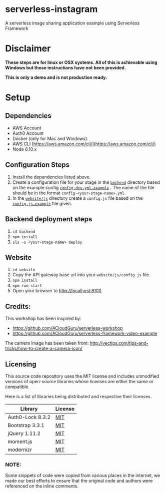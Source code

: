# serverless-instagram

A serverless image sharing application example using Serverless Framework

# Disclaimer
**These steps are for linux or OSX systems. All of this is achievable using Windows but those instructions have not been provided.**

**This is only a demo and is not production ready.**

# Setup
## Dependencies
* AWS Account
* Auth0 Account
* Docker (only for Mac and Windows)
* AWS CLI [https://aws.amazon.com/cli/](https://aws.amazon.com/cli/)
* Node 6.10.x

## Configuration Steps
1. Install the dependencies listed above.
2. Create a configuration file for your stage in the [`backend`](backend) directory based on the example config [`config-dev.yml.example`](backend/config-dev.yml.example) . The name of the file should be in the format `config-<your-stage-name>.yml`.
5. In the [`website/js`](website/js) directory create a `config.js` file based on the [`config.js.example`](website/config.js.example) file given.

## Backend deployment steps
1. `cd backend`
2. `npm install`
3. `sls -s <your-stage-name> deploy`

## Website
1. `cd website`
2. Copy the API gateway base url into your `website/js/config.js` file.
3. `npm install`
4. `npm run start`
5. Open your browser to [http://localhost:8100](http://localhost:8100)


## Credits:

This workshop has been inspired by:
* https://github.com/ACloudGuru/serverless-workshop
* https://github.com/ACloudGuru/serverless-framework-video-example

The camera image has been taken from:
http://vectips.com/tips-and-tricks/how-to-create-a-camera-icon/

## Licensing

This source code repository uses the MIT license and includes
unmodified versions of open-source libraries whose licenses are
either the same or compatible.

Here is a list of libraries being distributed and respective their
licenses.

| Library           | License |
| ----------------- | ------- |
| Auth0-Lock 8.3.2  | [MIT](https://github.com/auth0/lock/blob/v8.3.2/LICENSE) |
| Bootstrap 3.3.1   | [MIT](https://github.com/twbs/bootstrap/blob/v3.3.1/LICENSE) |
| jQuery 1.11.2     | [MIT](https://jquery.org/license/) |
| moment.js         | [MIT](https://github.com/moment/moment/blob/develop/LICENSE) |
| modernizr         | [MIT](https://modernizr.com/license/)

### NOTE:

Some snippets of code were copied from various places in the internet,
we made our best efforts to ensure that the original code and authors
were referenced on the inline comments.
